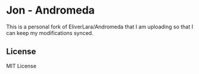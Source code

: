 # Jon - Andromeda

This is a personal fork of EliverLara/Andromeda that I am uploading so that I can keep my modifications synced. 


## License

MIT License

